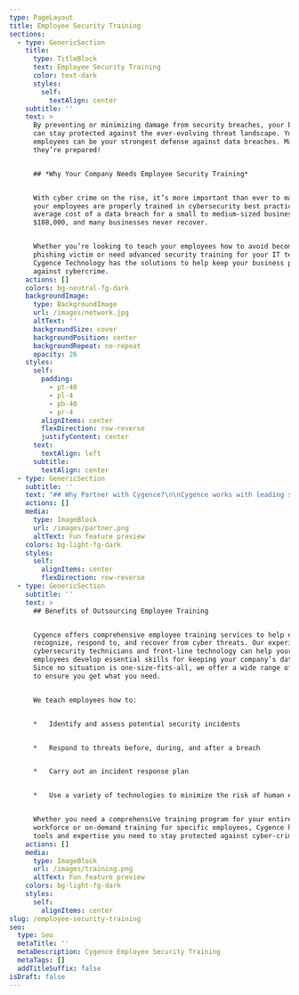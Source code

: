 ```yaml
---
type: PageLayout
title: Employee Security Training
sections:
  - type: GenericSection
    title:
      type: TitleBlock
      text: Employee Security Training
      color: text-dark
      styles:
        self:
          textAlign: center
    subtitle: ''
    text: >
      By preventing or minimizing damage from security breaches, your business
      can stay protected against the ever-evolving threat landscape. Your
      employees can be your strongest defense against data breaches. Make sure
      they’re prepared!


      ## *Why Your Company Needs Employee Security Training*


      With cyber crime on the rise, it’s more important than ever to make sure
      your employees are properly trained in cybersecurity best practices. The
      average cost of a data breach for a small to medium-sized business is
      $108,000, and many businesses never recover.


      Whether you’re looking to teach your employees how to avoid becoming a
      phishing victim or need advanced security training for your IT team,
      Cygence Technology has the solutions to help keep your business protected
      against cybercrime.
    actions: []
    colors: bg-neutral-fg-dark
    backgroundImage:
      type: BackgroundImage
      url: /images/network.jpg
      altText: ''
      backgroundSize: cover
      backgroundPosition: center
      backgroundRepeat: no-repeat
      opacity: 26
    styles:
      self:
        padding:
          - pt-40
          - pl-4
          - pb-40
          - pr-4
        alignItems: center
        flexDirection: row-reverse
        justifyContent: center
      text:
        textAlign: left
      subtitle:
        textAlign: center
  - type: GenericSection
    subtitle: ''
    text: "## Why Partner with Cygence?\n\nCygence works with leading software systems to simplify employee awareness training. Using our advanced training portal, your employees can grow confident in their ability to fully utilize every technology tool available to them while using safe practices that enhance business security. We employ video training, written instructions, and live events together to help every employee learn in the most accessible format for them.\_\n\nWith customized training courses, ongoing support, and a wealth of resources at your disposal, we can help you create a strong cybersecurity foundation for your business. Our team of AI experts can help you create an employee training curriculum that covers the most important topics and then some.\n\nCygence offers:\n\n*   In-depth cybersecurity curriculum\n\n*   Rapid response and resolution services\n\n*   Ongoing support and follow-up to ensure your business remains protected\n\nWith Cygence's expertise, you can rest assured knowing that your employees are prepared for and able to respond quickly and effectively to a cyber incident. Contact us today to learn more about our Employee Training services!\n"
    actions: []
    media:
      type: ImageBlock
      url: /images/partner.png
      altText: Fun feature preview
    colors: bg-light-fg-dark
    styles:
      self:
        alignItems: center
        flexDirection: row-reverse
  - type: GenericSection
    subtitle: ''
    text: >
      ## Benefits of Outsourcing Employee Training


      Cygence offers comprehensive employee training services to help employees
      recognize, respond to, and recover from cyber threats. Our experienced
      cybersecurity technicians and front-line technology can help your
      employees develop essential skills for keeping your company’s data secure.
      Since no situation is one-size-fits-all, we offer a wide range of services
      to ensure you get what you need.


      We teach employees how to:


      *   Identify and assess potential security incidents


      *   Respond to threats before, during, and after a breach


      *   Carry out an incident response plan


      *   Use a variety of technologies to minimize the risk of human error


      Whether you need a comprehensive training program for your entire
      workforce or on-demand training for specific employees, Cygence has the
      tools and expertise you need to stay protected against cyber-crime.
    actions: []
    media:
      type: ImageBlock
      url: /images/training.png
      altText: Fun feature preview
    colors: bg-light-fg-dark
    styles:
      self:
        alignItems: center
slug: /employee-security-training
seo:
  type: Seo
  metaTitle: ''
  metaDescription: Cygence Employee Security Training
  metaTags: []
  addTitleSuffix: false
isDraft: false
---
```

